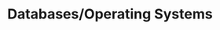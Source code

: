 ---
title: "Databases/Operating Systems"
skills:
    - Linux/Unix
    - Oracle 11g 
    - MongoDB 
    - MYSQL 
    - SQLite 
---